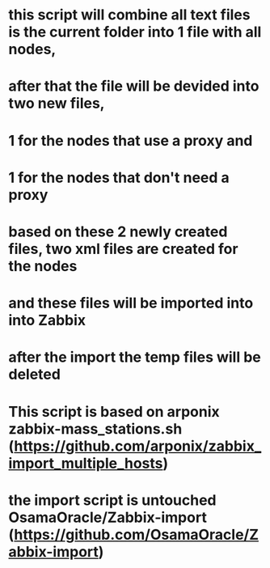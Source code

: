 # this script will combine all text files is the current folder into 1 file with all nodes, 
# after that the file will be devided into two new files, 
# 1 for the nodes that use a proxy and 
# 1 for the nodes that don't need a proxy
#
#
# based on these 2 newly created files, two xml files are created for the nodes 
# and these files will be imported into into Zabbix
#
# after the import the temp files will be deleted  
#
# This script is based on arponix zabbix-mass_stations.sh (https://github.com/arponix/zabbix_import_multiple_hosts)
#
# the import script is untouched OsamaOracle/Zabbix-import (https://github.com/OsamaOracle/Zabbix-import)
